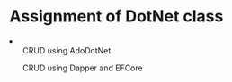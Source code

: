 <h1>Assignment of DotNet class</h1>
<li>
<ul>CRUD using AdoDotNet</ul>
<ul>CRUD using Dapper and EFCore</ul>
</li>